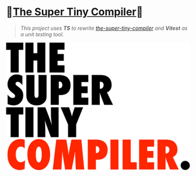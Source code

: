 # 🎉[The Super Tiny Compiler](https://github.com/raingrain/the-super-tiny-compiler)🎉

> *This project uses **TS** to rewrite [the-super-tiny-compiler](https://github.com/jamiebuilds/the-super-tiny-compiler) and **Vitest** as a unit testing tool.*

![image](the-super-tiny-compiler.png)
